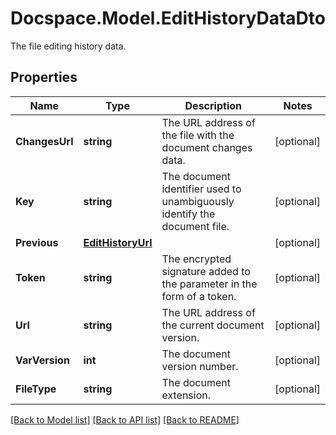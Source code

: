 # Docspace.Model.EditHistoryDataDto
The file editing history data.

## Properties

Name | Type | Description | Notes
------------ | ------------- | ------------- | -------------
**ChangesUrl** | **string** | The URL address of the file with the document changes data. | [optional] 
**Key** | **string** | The document identifier used to unambiguously identify the document file. | [optional] 
**Previous** | [**EditHistoryUrl**](EditHistoryUrl.md) |  | [optional] 
**Token** | **string** | The encrypted signature added to the parameter in the form of a token. | [optional] 
**Url** | **string** | The URL address of the current document version. | [optional] 
**VarVersion** | **int** | The document version number. | [optional] 
**FileType** | **string** | The document extension. | [optional] 

[[Back to Model list]](../README.md#documentation-for-models) [[Back to API list]](../README.md#documentation-for-api-endpoints) [[Back to README]](../README.md)

